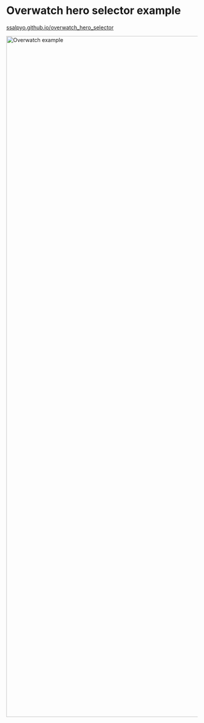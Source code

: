 # Overwatch hero selector example

[ssalpyo.github.io/overwatch_hero_selector](https://ssalpyo.github.io/overwatch_hero_selector/)

<img width="1792" alt="Overwatch example" src="https://user-images.githubusercontent.com/72936215/162700976-7a18f6d3-75fc-419e-b8a2-5e33a595a596.png">

